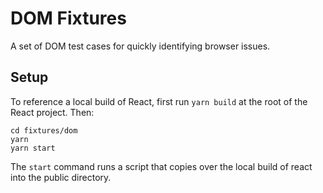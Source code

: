 # DOM Fixtures

A set of DOM test cases for quickly identifying browser issues.

## Setup

To reference a local build of React, first run `yarn build` at the root
of the React project. Then:

```
cd fixtures/dom
yarn
yarn start
```

The `start` command runs a script that copies over the local build of react into
the public directory.
